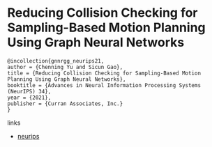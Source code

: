 # Reducing Collision Checking for Sampling-Based Motion Planning Using Graph Neural Networks

```
@incollection{gnnrgg_neurips21,
author = {Chenning Yu and Sicun Gao},
title = {Reducing Collision Checking for Sampling-Based Motion Planning Using Graph Neural Networks},
booktitle = {Advances in Neural Information Processing Systems (NeurIPS) 34},
year = {2021},
publisher = {Curran Associates, Inc.}
}
```

links
- [neurips](https://neurips.cc/Conferences/2021/ScheduleMultitrack?event=28234)
